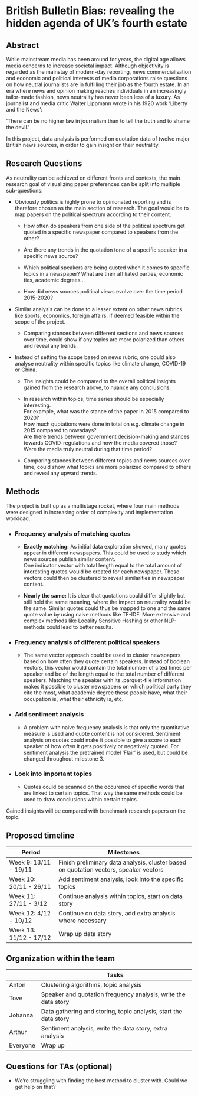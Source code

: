 # British Bulletin Bias: revealing the hidden agenda of UK’s fourth estate

  

## Abstract

  

While mainstream media has been around for years, the digital age allows media concerns to increase societal impact. Although objectivity is regarded as the mainstay of modern-day reporting, news commercialisation and economic and political interests of media corporations raise questions on how neutral journalists are in fulfilling their job as the fourth estate. In an era where news and opinion making reaches individuals in an increasingly tailor-made fashion, news neutrality has never been less of a luxury. As journalist and media critic Walter Lippmann wrote in his 1920 work ‘Liberty and the News’: 

‘There can be no higher law in journalism than to tell the truth and to shame the devil.’

In this project, data analysis is performed on quotation data of twelve major British news sources, in order to gain insight on their neutrality. 

## Research Questions

  

As neutrality can be achieved on different fronts and contexts, the main research goal of visualizing paper preferences can be split into multiple sub-questions:

-   Obviously politics is highly prone to opinionated reporting and is therefore chosen as the main section of research. The goal would be to map papers on the political spectrum according to their content.
    

	-   How often do speakers from one side of the political spectrum get quoted in a specific newspaper compared to speakers from the other?
    
	-   Are there any trends in the quotation tone of a specific speaker in a specific news source?
    
	-   Which political speakers are being quoted when it comes to specific topics in a newspaper? What are their affiliated parties, economic ties, academic degrees…
    
	-   How did news sources political views evolve over the time period 2015-2020?
    

-   Similar analysis can be done to a lesser extent on other news rubrics like sports, economics, foreign affairs, if deemed feasible within the scope of the project.
    

	-   Comparing stances between different sections and news sources over time, could show if any topics are more polarized than others and reveal any trends.
    

-   Instead of setting the scope based on news rubric, one could also analyse neutrality within specific topics like climate change, COVID-19 or China.
    

	-   The insights could be compared to the overall political insights gained from the research above, to nuance any conclusions.
    
	-   In research within topics, time series should be especially interesting.  
    For example, what was the stance of the paper in 2015 compared to 2020?  
    How much quotations were done in total on e.g. climate change in 2015 compared to nowadays?  
    Are there trends between government decision-making and stances towards COVID-regulations and how the media covered those?  
    Were the media truly neutral during that time period?
    
	-   Comparing stances between different topics and news sources over time, could show what topics are more polarized compared to others and reveal any upward trends.
    

  

## Methods

  

The project is built up as a multistage rocket, where four main methods were designed in increasing order of complexity and implementation workload.

  

-   ### Frequency analysis of matching quotes
    

	-   <b>Exactly matching:</b> As initial data exploration showed, many quotes appear in different newspapers. This could be used to study which news sources publish similar content.  
	 One indicator vector with total length equal to the total amount of interesting quotes would be created for each newspaper. These vectors could then be clustered to reveal similarities in newspaper content.
    
	-   <b>Nearly the same: </b>It is clear that quotations could differ slightly but still hold the same meaning, where the impact on neutrality would be the same. Similar quotes could thus be mapped to one and the same quote value by using naive methods like TF-IDF. More extensive and complex methods like Locality Sensitive Hashing or other NLP-methods could lead to better results.
    

-  ### Frequency analysis of different political speakers
	-   The same vector approach could be used to cluster newspapers based on how often they quote certain speakers. Instead of boolean vectors, this vector would contain the total number of cited times per speaker and be of the length equal to the total number of different speakers. Matching the speaker with its .parquet-file information makes it possible to cluster newspapers on which political party they cite the most, what academic degree these people have, what their occupation is, what their ethnicity is, etc.
    

-  ### Add sentiment analysis
	-   A problem with naive frequency analysis is that only the quantitative measure is used and quote content is not considered. Sentiment analysis on quotes could make it possible to give a score to each speaker of how often it gets positively or negatively quoted. For sentiment analysis the pretrained model ‘Flair’ is used, but could be changed throughout milestone 3.
    

-  ### Look into important topics ###
	-   Quotes could be scanned on the occurence of specific words that are linked to certain topics. That way the same methods could be used to draw conclusions within certain topics.  
      
    

Gained insights will be compared with benchmark research papers on the topic.

  
  

## Proposed timeline

| Period | Milestones |
|--|--|
| Week 9: 13/11 - 19/11 | Finish preliminary data analysis, cluster based on quotation vectors, speaker vectors |
| Week 10: 20/11 - 26/11 | Add sentiment analysis,  look into the specific topics| 
| Week 11: 27/11 - 3/12  | Continue analysis within topics, start on data story |
| Week 12: 4/12 - 10/12 | Continue on data story, add extra analysis where necessary|
| Week 13: 11/12 - 17/12 | Wrap up data story |

## Organization within the team

|  | Tasks |
|--|--|
| Anton | Clustering algorithms, topic analysis |
|  Tove| Speaker and quotation frequency analysis, write the data story  |
| Johanna | Data gathering and storing, topic analysis, start the data story |   
| Arthur | Sentiment analysis, write the data story, extra analysis |
| Everyone | Wrap up | 
## Questions for TAs (optional)

-   We’re struggling with finding the best method to cluster with. Could we get help on that?
